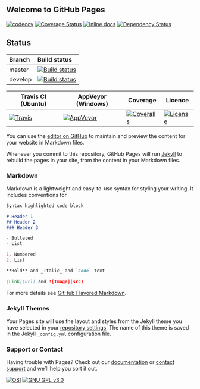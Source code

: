 ## Welcome to GitHub Pages

[![codecov](https://codecov.io/gh/Levitics/levitics-arkhe-gcs/branch/master/graph/badge.svg)](https://codecov.io/gh/Levitics/levitics-arkhe-gcs)
[![Coverage Status](https://img.shields.io/coveralls/bfontaine/badges2svg.svg)](https://coveralls.io/r/bfontaine/badges2svg)
[![Inline docs](https://inch-ci.org/github/bfontaine/badges2svg.svg)](https://inch-ci.org/github/bfontaine/badges2svg)
[![Dependency Status](https://img.shields.io/gemnasium/bfontaine/badges2svg.svg)](https://gemnasium.com/bfontaine/badges2svg)
## Status ##

| Branch              | Build status  |
|:------------------- |:------------- |
| master              | [![Build status](https://travis-ci.org/Levitics/levitics-arkhe-gcs.svg?branch=master "Build status of branch master")](https://travis-ci.org/Levitics/levitics-arkhe-gcs) |
| develop             | [![Build status](https://travis-ci.org/Levitics/levitics-arkhe-gcs.svg?branch=develop "Build status of branch develop")](https://travis-ci.org/Levitics/levitics-arkhe-gcs) |


| Travis CI (Ubuntu) | AppVeyor (Windows) | Coverage | Licence |
|--------------------|--------------------|----------|---------|
|[![Travis](https://img.shields.io/travis/polysquare/cmake-unit.svg)](http://travis-ci.org/Levitics/levitics-arkhe-gcs)|[![AppVeyor](https://img.shields.io/appveyor/ci/smspillaz/cmake-unit-724.svg)](https://ci.appveyor.com/project/Levitics/levitics-arkhe-gcs-724)|[![Coveralls](https://img.shields.io/coveralls/polysquare/cmake-unit.svg)](http://coveralls.io/pLevitics/levitics-arkhe-gcs)|[![License](https://img.shields.io/github/license/polysquare/cmake-unit.svg)](http://github.com/Levitics/levitics-arkhe-gcs)|

You can use the [editor on GitHub](https://github.com/Levitics/levitics-arkhe-gcs/edit/master/README.md) to maintain and preview the content for your website in Markdown files.

Whenever you commit to this repository, GitHub Pages will run [Jekyll](https://jekyllrb.com/) to rebuild the pages in your site, from the content in your Markdown files.

### Markdown

Markdown is a lightweight and easy-to-use syntax for styling your writing. It includes conventions for

```markdown
Syntax highlighted code block

# Header 1
## Header 2
### Header 3

- Bulleted
- List

1. Numbered
2. List

**Bold** and _Italic_ and `Code` text

[Link](url) and ![Image](src)
```

For more details see [GitHub Flavored Markdown](https://guides.github.com/features/mastering-markdown/).

### Jekyll Themes

Your Pages site will use the layout and styles from the Jekyll theme you have selected in your [repository settings](https://github.com/Levitics/levitics-arkhe-gcs/settings). The name of this theme is saved in the Jekyll `_config.yml` configuration file.

### Support or Contact

Having trouble with Pages? Check out our [documentation](https://help.github.com/categories/github-pages-basics/) or [contact support](https://github.com/contact) and we’ll help you sort it out.


[![OSI](http://opensource.org/trademarks/opensource/OSI-Approved-License-100x137.png)](http://opensource.org/licenses/mit-license.php) 
[![GNU GPL v3.0](http://www.gnu.org/graphics/gplv3-127x51.png)](http://www.gnu.org/licenses/gpl.html)

